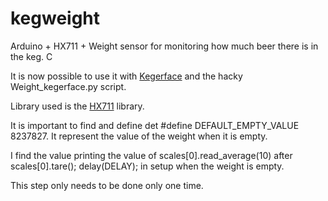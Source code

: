 kegweight
=========

Arduino + HX711 + Weight sensor for monitoring how much beer there is in the keg. C

It is now possible to use it with [Kegerface](https://github.com/andresol/kegerface) and the hacky Weight_kegerface.py script.

Library used is the [HX711](https://github.com/bogde/HX711) library.


It is important to find and define det #define DEFAULT_EMPTY_VALUE 8237827. It represent the value of the weight when it is empty.   


I find the value printing the value of scales[0].read_average(10) after 
scales[0].tare();
delay(DELAY);
in setup when the weight is empty.

This step only needs to be done only one time.
